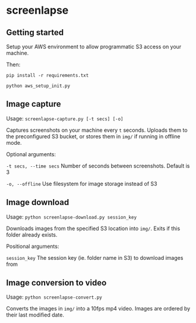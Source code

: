 # screenlapse

## Getting started
Setup your AWS environment to allow programmatic S3 access on your machine.

Then:

`pip install -r requirements.txt`

`python aws_setup_init.py`


## Image capture

Usage: `screenlapse-capture.py [-t secs] [-o]`

Captures screenshots on your machine every `t` seconds. Uploads them to the preconfigured S3 bucket, or stores them in `img/` if running in offline mode.

Optional arguments:
  
  `-t secs, --time secs`  Number of seconds between screenshots. Default is 3
  
  `-o, --offline`         Use filesystem for image storage instead of S3

## Image download

Usage: `python screenlapse-download.py session_key`

Downloads images from the specified S3 location into `img/`. Exits if this folder already exists.

Positional arguments:

  `session_key`  The session key (ie. folder name in S3) to download images from


## Image conversion to video

Usage: `python screenlapse-convert.py`

Converts the images in `img/` into a 10fps mp4 video. Images are ordered by their last modified date.
